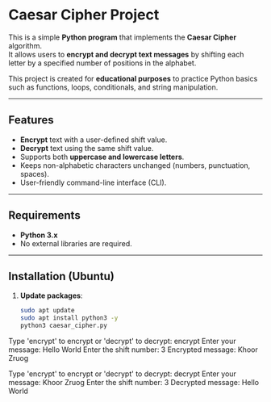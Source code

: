 #  Caesar Cipher Project

This is a simple **Python program** that implements the **Caesar Cipher** algorithm.  
It allows users to **encrypt and decrypt text messages** by shifting each letter by a specified number of positions in the alphabet.  

This project is created for **educational purposes** to practice Python basics such as functions, loops, conditionals, and string manipulation.  

---

##  Features

-  **Encrypt** text with a user-defined shift value.  
-  **Decrypt** text using the same shift value.  
-  Supports both **uppercase and lowercase letters**.  
-  Keeps non-alphabetic characters unchanged (numbers, punctuation, spaces).  
-  User-friendly command-line interface (CLI).  

---

##  Requirements

- **Python 3.x**  
- No external libraries are required.  

---

##  Installation (Ubuntu)

1. **Update packages**:
   ```bash
   sudo apt update
   sudo apt install python3 -y
   python3 caesar_cipher.py

Type 'encrypt' to encrypt or 'decrypt' to decrypt: encrypt
Enter your message: Hello World
Enter the shift number: 3
Encrypted message: Khoor Zruog

Type 'encrypt' to encrypt or 'decrypt' to decrypt: decrypt
Enter your message: Khoor Zruog
Enter the shift number: 3
Decrypted message: Hello World

 


